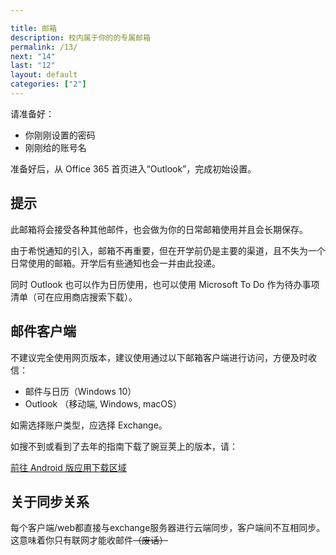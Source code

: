 ```yaml
---

title: 邮箱
description: 校内属于你的的专属邮箱
permalink: /13/
next: "14"
last: "12"
layout: default
categories: ["2"]
---
```


<script>
  document.addEventListener('DOMContentLoaded',function(){
    if (typeof(Storage) !== "undefined")
    {
      localStorage.setItem("step", "/13/");
    }
  });
</script>

请准备好：

- 你刚刚设置的密码
- 刚刚给的账号名

准备好后，从 Office 365 首页进入“Outlook”，完成初始设置。

## 提示

此邮箱将会接受各种其他邮件，也会做为你的日常邮箱使用并且会长期保存。

由于希悦通知的引入，邮箱不再重要，但在开学前仍是主要的渠道，且不失为一个日常使用的邮箱。开学后有些通知也会一并由此投递。

同时 Outlook 也可以作为日历使用，也可以使用 Microsoft To Do 作为待办事项清单（可在应用商店搜索下载）。

## 邮件客户端

不建议完全使用网页版本，建议使用通过以下邮箱客户端进行访问，方便及时收信：

- 邮件与日历（Windows 10）
- Outlook （移动端, Windows, macOS）

如需选择账户类型，应选择 Exchange。

如搜不到或看到了去年的指南下载了豌豆荚上的版本，请：

<a href="../Android/" class=" pill-btn white-text accent" target="_android">前往 Android 版应用下载区域</a>

## 关于同步关系

每个客户端/web都直接与exchange服务器进行云端同步，客户端间不互相同步。这意味着你只有联网才能收邮件~~（废话）~~
